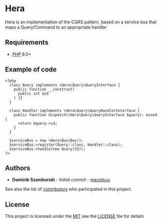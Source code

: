 # Hera
Hera is an implementation of the CQRS pattern, based on a service bus that maps a Query/Command to an appropriate handler
## Requirements
- [PHP](https://www.php.net/) 8.0+

## Example of code
```injectablephp
<?php
  class Query implements \Hera\Query\QueryInterface {
    public function __construct(
      public int $id
    ) {}
  }
  
  class Handler implements \Hera\Query\QueryHandlerInterface {
    public function dispatch(\Hera\Query\QueryInterface $query): mixed {
      return $query->id;
    }
  }
  
  $serviceBus = new \Hera\Bus\Bus();
  $serviceBus->register(Query::class, Handler::class);
  $serviceBus->handle(new Query(33));
?>
```
## Authors

- **Dominik Szamburski** - *Initial commit* -
  [macotsuu](https://github.com/macotsuu)

See also the list of
[contributors](https://github.com/macotsuu/hera/graphs/contributors)
who participated in this project.

## License

This project is licensed under the [MIT](LICENSE) see the [LICENSE](LICENSE) file for
details